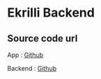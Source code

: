 # Ekrilli Backend



## Source code url

App : [Github](https://github.com/BrahimChouih/EkrilliApp)

Backend : [Github](https://github.com/BrahimChouih/EkrilliBackend)


